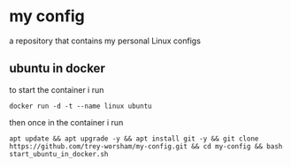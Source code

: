 # my config
a repository that contains my personal Linux configs
## ubuntu in docker
to start the container i run
```
docker run -d -t --name linux ubuntu 
```
then once in the container i run
```
apt update && apt upgrade -y && apt install git -y && git clone https://github.com/trey-worsham/my-config.git && cd my-config && bash start_ubuntu_in_docker.sh
```
